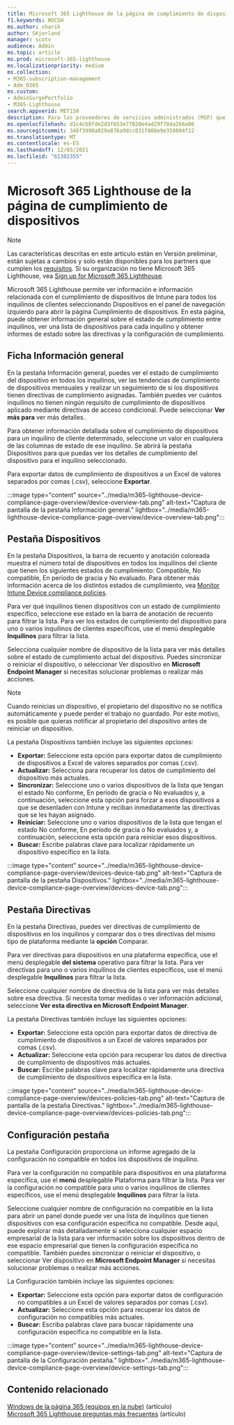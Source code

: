 ```yaml
---
title: Microsoft 365 Lighthouse de la página de cumplimiento de dispositivos
f1.keywords: NOCSH
ms.author: sharik
author: SKjerland
manager: scotv
audience: Admin
ms.topic: article
ms.prod: microsoft-365-lighthouse
ms.localizationpriority: medium
ms.collection:
- M365-subscription-management
- Adm_O365
ms.custom:
- AdminSurgePortfolio
- M365-Lighthouse
search.appverid: MET150
description: Para los proveedores de servicios administrados (MSP) que usan Microsoft 365 Lighthouse, obtenga información sobre la página Cumplimiento de dispositivos.
ms.openlocfilehash: d1c4cb8fde2d3f653e77020e4ad29f70da266a06
ms.sourcegitcommit: 348f3998a029a876a9dcc031f808e9e350804f22
ms.translationtype: MT
ms.contentlocale: es-ES
ms.lasthandoff: 12/03/2021
ms.locfileid: "61302355"
---
```

# <a name="microsoft-365-lighthouse-device-compliance-page-overview"></a>Microsoft 365 Lighthouse de la página de cumplimiento de dispositivos

> [!NOTE]
> Las características descritas en este artículo están en Versión preliminar, están sujetas a cambios y solo están disponibles para los partners que cumplen los [requisitos](m365-lighthouse-requirements.md). Si su organización no tiene Microsoft 365 Lighthouse, vea [Sign up for Microsoft 365 Lighthouse](m365-lighthouse-sign-up.md).

Microsoft 365 Lighthouse permite ver información e información relacionada con el cumplimiento de dispositivos  de Intune para todos los inquilinos de clientes seleccionando Dispositivos en el panel de navegación izquierdo para abrir la página Cumplimiento de dispositivos. En esta página, puede obtener información general sobre el estado de cumplimiento entre inquilinos, ver una lista de dispositivos para cada inquilino y obtener informes de estado sobre las directivas y la configuración de cumplimiento.

## <a name="overview-tab"></a>Ficha Información general  
  
En la pestaña Información general, puedes ver el estado de cumplimiento del dispositivo en todos los inquilinos, ver las tendencias de cumplimiento de dispositivos mensuales y realizar un seguimiento de si los dispositivos tienen directivas de cumplimiento asignadas. También puedes ver cuántos inquilinos no tienen ningún requisito de cumplimiento de dispositivos aplicado mediante directivas de acceso condicional. Puede seleccionar **Ver más para** ver más detalles.

Para obtener información detallada sobre el cumplimiento de dispositivos para un inquilino de cliente determinado, seleccione un valor en cualquiera de las columnas de estado de ese inquilino. Se abrirá la pestaña Dispositivos para que puedas ver los detalles de cumplimiento del dispositivo para el inquilino seleccionado.

Para exportar datos de cumplimiento de dispositivos a un Excel de valores separados por comas (.csv), seleccione **Exportar**.

:::image type="content" source="../media/m365-lighthouse-device-compliance-page-overview/device-overview-tab.png" alt-text="Captura de pantalla de la pestaña Información general." lightbox="../media/m365-lighthouse-device-compliance-page-overview/device-overview-tab.png":::

## <a name="devices-tab"></a>Pestaña Dispositivos

En la pestaña Dispositivos, la barra de recuento y anotación coloreada muestra el número total de dispositivos en todos los inquilinos del cliente que tienen los siguientes estados de cumplimiento: Compatible, No compatible, En período de gracia y No evaluado. Para obtener más información acerca de los distintos estados de cumplimiento, vea [Monitor Intune Device compliance policies](/mem/intune/protect/compliance-policy-monitor).

Para ver qué inquilinos tienen dispositivos con un estado de cumplimiento específico, seleccione ese estado en la barra de anotación de recuento para filtrar la lista. Para ver los estados de cumplimiento del dispositivo para uno o varios inquilinos de clientes específicos, use el menú desplegable **Inquilinos** para filtrar la lista.

Selecciona cualquier nombre de dispositivo de la lista para ver más detalles sobre el estado de cumplimiento actual del dispositivo. Puedes sincronizar o reiniciar el dispositivo, o seleccionar Ver dispositivo en **Microsoft Endpoint Manager** si necesitas solucionar problemas o realizar más acciones.

> [!NOTE]
> Cuando reinicias un dispositivo, el propietario del dispositivo no se notifica automáticamente y puede perder el trabajo no guardado. Por este motivo, es posible que quieras notificar al propietario del dispositivo antes de reiniciar un dispositivo.

La pestaña Dispositivos también incluye las siguientes opciones:

- **Exportar:** Seleccione esta opción para exportar datos de cumplimiento de dispositivos a Excel de valores separados por comas (.csv).
- **Actualizar:** Selecciona para recuperar los datos de cumplimiento del dispositivo más actuales.
- **Sincronizar:** Seleccione uno o varios dispositivos de la lista que tengan el estado No conforme, En período de gracia o No evaluados y, a continuación, seleccione esta opción para forzar a esos dispositivos a que se desenladen con Intune y reciban inmediatamente las directivas que se les hayan asignado.
- **Reiniciar:** Seleccione uno o varios dispositivos de la lista que tengan el estado No conforme, En período de gracia o No evaluados y, a continuación, seleccione esta opción para reiniciar esos dispositivos.
- **Buscar:** Escribe palabras clave para localizar rápidamente un dispositivo específico en la lista.
 
:::image type="content" source="../media/m365-lighthouse-device-compliance-page-overview/devices-device-tab.png" alt-text="Captura de pantalla de la pestaña Dispositivos." lightbox="../media/m365-lighthouse-device-compliance-page-overview/devices-device-tab.png":::

## <a name="policies-tab"></a>Pestaña Directivas

En la pestaña Directivas, puedes ver directivas de cumplimiento de dispositivos en los inquilinos y comparar dos o tres directivas del mismo tipo de plataforma mediante la **opción** Comparar.

Para ver directivas para dispositivos en una plataforma específica, use el menú desplegable **del sistema** operativo para filtrar la lista. Para ver directivas para uno o varios inquilinos de clientes específicos, use el menú desplegable **Inquilinos** para filtrar la lista.

Seleccione cualquier nombre de directiva de la lista para ver más detalles sobre esa directiva. Si necesita tomar medidas o ver información adicional, seleccione **Ver esta directiva en Microsoft Endpoint Manager**.

La pestaña Directivas también incluye las siguientes opciones:

- **Exportar:** Seleccione esta opción para exportar datos de directiva de cumplimiento de dispositivos a un Excel de valores separados por comas (.csv).
- **Actualizar:** Seleccione esta opción para recuperar los datos de directiva de cumplimiento de dispositivos más actuales.
- **Buscar:** Escribe palabras clave para localizar rápidamente una directiva de cumplimiento de dispositivos específica en la lista.

:::image type="content" source="../media/m365-lighthouse-device-compliance-page-overview/devices-policies-tab.png" alt-text="Captura de pantalla de la pestaña Directivas." lightbox="../media/m365-lighthouse-device-compliance-page-overview/devices-policies-tab.png":::

## <a name="settings-tab"></a>Configuración pestaña

La pestaña Configuración proporciona un informe agregado de la configuración no compatible en todos los dispositivos de inquilino. 

Para ver la configuración no compatible para dispositivos en una plataforma específica, use el **menú** desplegable Plataforma para filtrar la lista. Para ver la configuración no compatible para uno o varios inquilinos de clientes específicos, use el menú desplegable **Inquilinos** para filtrar la lista.

Seleccione cualquier nombre de configuración no compatible en la lista para abrir un panel donde puede ver una lista de inquilinos que tienen dispositivos con esa configuración específica no compatible. Desde aquí, puede explorar más detalladamente si selecciona cualquier espacio empresarial de la lista para ver información sobre los dispositivos dentro de ese espacio empresarial que tienen la configuración específica no compatible. También puedes sincronizar o reiniciar el dispositivo, o seleccionar Ver dispositivo en **Microsoft Endpoint Manager** si necesitas solucionar problemas o realizar más acciones.

La Configuración también incluye las siguientes opciones:

- **Exportar:** Seleccione esta opción para exportar datos de configuración no compatibles a un Excel de valores separados por comas (.csv).
- **Actualizar:** Seleccione esta opción para recuperar los datos de configuración no compatibles más actuales.
- **Buscar:** Escriba palabras clave para buscar rápidamente una configuración específica no compatible en la lista.

:::image type="content" source="../media/m365-lighthouse-device-compliance-page-overview/device-settings-tab.png" alt-text="Captura de pantalla de la Configuración pestaña." lightbox="../media/m365-lighthouse-device-compliance-page-overview/device-settings-tab.png":::

## <a name="related-content"></a>Contenido relacionado

[Windows de la página 365 (equipos en la nube)](m365-lighthouse-win365-page-overview.md) (artículo)\
[Microsoft 365 Lighthouse preguntas más frecuentes](m365-lighthouse-faq.yml) (artículo)

